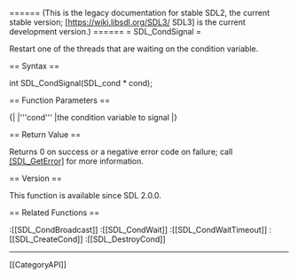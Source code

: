 ====== (This is the legacy documentation for stable SDL2, the current stable version; [https://wiki.libsdl.org/SDL3/ SDL3] is the current development version.) ======
= SDL_CondSignal =

Restart one of the threads that are waiting on the condition variable.

== Syntax ==

<syntaxhighlight lang='c'>
int SDL_CondSignal(SDL_cond * cond);
</syntaxhighlight>

== Function Parameters ==

{|
|'''cond'''
|the condition variable to signal
|}

== Return Value ==

Returns 0 on success or a negative error code on failure; call
[[SDL_GetError]]() for more information.

== Version ==

This function is available since SDL 2.0.0.

== Related Functions ==

:[[SDL_CondBroadcast]]
:[[SDL_CondWait]]
:[[SDL_CondWaitTimeout]]
:[[SDL_CreateCond]]
:[[SDL_DestroyCond]]

----
[[CategoryAPI]]


